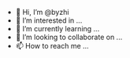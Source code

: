 - 👋 Hi, I’m @byzhi
- 👀 I’m interested in ...
- 🌱 I’m currently learning ...
- 💞️ I’m looking to collaborate on ...
- 📫 How to reach me ...

<!---
byzhi/byzhi is a ✨ special ✨ repository because its `README.md` (this file) appears on your GitHub profile.
You can click the Preview link to take a look at your changes.
--->
